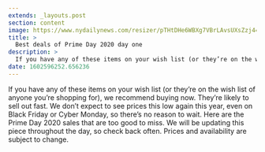 ```yaml
--- 
extends: _layouts.post 
section: content 
image: https://www.nydailynews.com/resizer/pTHtDHe6WBXg7VBrLAvsUXsZzj4=/1200x0/top/cloudfront-us-east-1.images.arcpublishing.com/tronc/T3ZOIEZPXFCKBGJ6SPWOKHPLIE.jpg 
title: > 
  Best deals of Prime Day 2020 day one 
description: > 
  If you have any of these items on your wish list (or they’re on the wish list of anyone you’re shopping for), we recommend buying now.We don’t expect to see prices this low again this year, even on Black Friday or Cyber Monday, so there’s no reason to wait.Here are the Prime Day 2020 sales that are too good to miss.We will be updating this piece throughout the day, so check back often.Prices and availability are subject to change. 
date: 1602596252.656236 
--- 
```

If you have any of these items on your wish list (or they’re on the wish list of anyone you’re shopping for), we recommend buying now. They’re likely to sell out fast. We don’t expect to see prices this low again this year, even on Black Friday or Cyber Monday, so there’s no reason to wait. Here are the Prime Day 2020 sales that are too good to miss. We will be updating this piece throughout the day, so check back often. Prices and availability are subject to change.